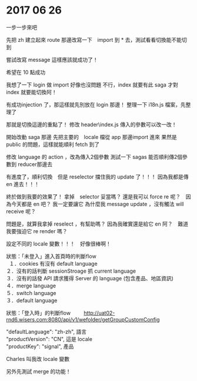 # 2017 06 26

一步一步來吧

先把 zh 建立起來
route 那邊改寫一下　import 到 * 去，測試看看切換能不能切到

嘗試改寫 message 
這樣應該就成功了！

希望在 10 點成功

我想了一下 login 做 import 好像也沒問題
不行，index 就要有此 saga 才對
index 就要能切換阿！

有成功injection 了，那這樣就先別放在 login 那邊！
整理一下 i18n.js 檔案，先整理了

那就是切換這邊的重點了！
修改 header\index.js 傳入的參數可以改一改！

開始改動 saga 那邊
先把主要的　locale 檔從 app 那邊import 進來
果然是 public 的問題，這樣就能順利 fetch 到了

修改 language 的 action ，改為傳入2個參數
測試一下 sagas 能否順利傳2個參數到 reducer那邊去

有進度了，順利切換　但是 reselector 擋住我的 update 了！！！
因為我都是傳 en 進去！！！

終於做到我要的效果了！
拿掉　selector 妥當嗎？
還是我可以 force re 呢？　因為今天都是 en 吧？
我一定要讓它
為什麼我 message update ，沒有觸法 will receive 呢？

問題是，就算我拿掉 reselect ，有幫助嗎？
因為我確實還是給它 en 阿？　難道我要強迫它 re render 嗎？

設定不同的 locale 變數！！！　好像很棒啊！

狀態：「未登入」進入首頁時的判斷flow  
    １．cookies 有沒有 default language   
    ２．沒有的話判斷 sessionStroage 抓 current language    
    ３．沒有的話發 API 請求獲得 Server 的 language (包含產品、地區資訊)   
    ４．merge language   
    ５．switch language   
    ３．default language   
  
狀態：「登入時」的判斷flow 
　　
http://uat02-rnd6.wisers.com:8080/api/v1/wefolder/getGroupCustomConfig

"defaultLanguage": "zh-zh",  語言   
"productVersion": "CN",   這是 locale   
"productKey": "signal",   產品   

Charles 叫我改 locale 變數

另外先測試 merge 的功能！

